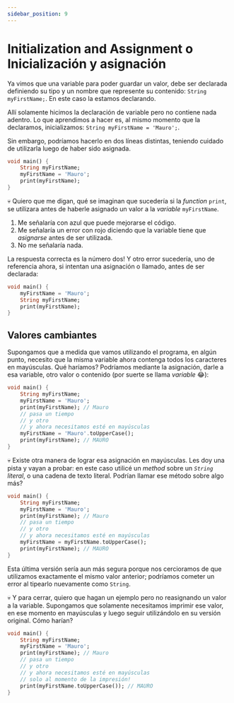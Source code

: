```yaml
---
sidebar_position: 9
---
```


# Initialization and Assignment o Inicialización y asignación

Ya vimos que una variable para poder guardar un valor, debe ser declarada definiendo su tipo y un nombre que represente su contenido: `String myFirstName;`. En este caso la estamos declarando.

Allí solamente hicimos la declaración de variable pero no contiene nada adentro. Lo que aprendimos a hacer es, al mismo momento que la declaramos, inicializamos: `String myFirstName = 'Mauro';`.

Sin embargo, podríamos hacerlo en dos líneas distintas, teniendo cuidado de utilizarla luego de haber sido asignada.

```dart
void main() {
    String myFirstName;
    myFirstName = 'Mauro';
    print(myFirstName);
}
```

💀 Quiero que me digan, qué se imaginan que sucedería si la _function_ `print`, se utilizara antes de haberle asignado un valor a la _variable_ `myFirstName`.

1. Me señalaría con azul que puede mejorarse el código.
2. Me señalaría un error con rojo diciendo que la variable tiene que _asignarse_ antes de ser utilizada.
3. No me señalaría nada.

La respuesta correcta es la número dos! Y otro error sucedería, uno de referencia ahora, si intentan una asignación o llamado, antes de ser declarada:

```dart
void main() {
    myFirstName = 'Mauro';
    String myFirstName;
    print(myFirstName);
}
```

## Valores cambiantes

Supongamos que a medida que vamos utilizando el programa, en algún punto, necesito que la misma variable ahora contenga todos los caracteres en mayúsculas. Qué haríamos? Podríamos mediante la asignación, darle a esa variable, otro valor o contenido (por suerte se llama _variable_ 😂):

```dart
void main() {
    String myFirstName;
    myFirstName = 'Mauro';
    print(myFirstName); // Mauro
    // pasa un tiempo
    // y otro
    // y ahora necesitamos esté en mayúsculas
    myFirstName = 'Mauro'.toUpperCase();
    print(myFirstName); // MAURO
}
```

💀 Existe otra manera de lograr esa asignación en mayúsculas. Les doy una pista y vayan a probar: en este caso utilicé un _method_ sobre un _`String` literal_, o una cadena de texto literal. Podrían llamar ese método sobre algo más?

```dart
void main() {
    String myFirstName;
    myFirstName = 'Mauro';
    print(myFirstName); // Mauro
    // pasa un tiempo
    // y otro
    // y ahora necesitamos esté en mayúsculas
    myFirstName = myFirstName.toUpperCase();
    print(myFirstName); // MAURO
}
```

Esta última versión sería aun más segura porque nos cercioramos de que utilizamos exactamente el mismo valor anterior; podríamos cometer un error al tipearlo nuevamente como `String`.

💀 Y para cerrar, quiero que hagan un ejemplo pero no reasignando un valor a la variable. Supongamos que solamente necesitamos imprimir ese valor, en ese momento en mayúsculas y luego seguir utilizándolo en su versión original. Cómo harían?

```dart
void main() {
    String myFirstName;
    myFirstName = 'Mauro';
    print(myFirstName); // Mauro
    // pasa un tiempo
    // y otro
    // y ahora necesitamos esté en mayúsculas
    // solo al momento de la impresión!
    print(myFirstName.toUpperCase()); // MAURO
}
```
